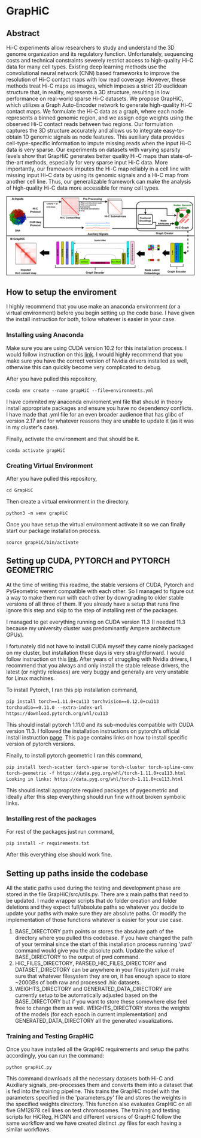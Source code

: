 # GrapHiC

## Abstract 
Hi-C experiments allow researchers to study and understand the 3D genome organization and its regulatory function. Unfortunately, sequencing costs and technical constraints severely restrict access to high-quality Hi-C data for many cell types. Existing deep learning methods use the convolutional neural network (CNN) based frameworks to improve the resolution of Hi-C contact maps with low read coverage. However, these methods treat Hi-C maps as images, which imposes a strict 2D euclidean structure that, in reality, represents a 3D structure, resulting in low performance on real-world sparse Hi-C datasets. We propose GrapHiC, which utilizes a Graph Auto-Encoder network to generate high-quality Hi-C contact maps. We formulate the Hi-C data as a graph, where each node represents a binned genomic region, and we assign edge weights using the observed Hi-C contact reads between two regions. Our formulation captures the 3D structure accurately and allows us to integrate easy-to-obtain 1D genomic signals as node features. This auxiliary data provides cell-type-specific information to impute missing reads when the input Hi-C data is very sparse. Our experiments on datasets with varying sparsity levels show that GrapHiC generates better quality Hi-C maps than state-of-the-art methods, especially for very sparse input Hi-C data. More importantly, our framework imputes the Hi-C map reliably in a cell line with missing input Hi-C data by using its genomic signals and a Hi-C map from another cell line. Thus, our generalizable framework can make the analysis of high-quality Hi-C data more accessible for many cell types.


![alt text](https://github.com/rsinghlab/GrapHiC/blob/main/arch.jpg?raw=true)


## How to setup the enviroment
I highly recommend that you use make an anaconda environment (or a virtual environment) before you begin setting up the code base. I have given the install instruction for both, follow whatever is easier in your case. 

### Installing using Anaconda
Make sure you are using CUDA version 10.2 for this installation process. I would follow instruction on this [link](https://developer.nvidia.com/cuda-10.2-download-archive?target_os=Linux). I would highly recommend that you make sure you have the correct version of Nvidia drivers installed as well, otherwise this can quickly become very complicated to debug. 


After you have pulled this repository, 

```
conda env create --name grapHiC --file=environments.yml
```

I have commited my anaconda enviroment.yml file that should in theory install appropriate packages and ensure you have no dependency conflicts. I have made that .yml file for an even broader audience that has glibc of version 2.17 and for whatever reasons they are unable to update it (as it was in my cluster's case). 

Finally, activate the environment and that should be it. 
```
conda activate grapHiC
```


### Creating Virtual Environment
After you have pulled this repository, 

```
cd GrapHiC
```

Then create a virtual environment in the directory.

```
python3 -m venv grapHiC
```

Once you have setup the virtual environment activate it so we can finally start our package installation process. 

```
source grapHiC/bin/activate
```
## Setting up CUDA, PYTORCH and PYTORCH GEOMETRIC
At the time of writing this readme, the stable versions of CUDA, Pytorch and PyGeometric werent compatible with each other. So I managed to figure out a way to make them run with each other by downgrading to older stable versions of all three of them. If you already have a setup that runs fine ignore this step and skip to the step of installing rest of the packages. 

I managed to get everything running on CUDA version 11.3 (I needed 11.3 because my university cluster was predominantly Ampere architecture GPUs). 

I fortunately did not have to install CUDA myself they came nicely packaged on my cluster, but installation these days is very straightforward. I would follow instruction on this [link](https://developer.nvidia.com/cuda-11.3.0-download-archive?target_os=Linux). After years of struggling with Nvidia drivers, I recommend that you always and only install the stable release drivers, the latest (or nightly releases) are very buggy and generally are very unstable for Linux machines. 


To install Pytorch, I ran this pip installation command,
```
pip install torch==1.11.0+cu113 torchvision==0.12.0+cu113 torchaudio==0.11.0 --extra-index-url https://download.pytorch.org/whl/cu113
```
This should install pytorch 1.11.0 and its sub-modules compatible with CUDA version 11.3. I followed the installation instructions on pytorch's official install instruction [page](https://pytorch.org/get-started/previous-versions/). This page contains links on how to install specific version of pytorch versions. 

Finally, to install pytorch geometric I ran this command, 
```
pip install torch-scatter torch-sparse torch-cluster torch-spline-conv torch-geometric -f https://data.pyg.org/whl/torch-1.11.0+cu113.html
Looking in links: https://data.pyg.org/whl/torch-1.11.0+cu113.html
```

This should install appropriate required packages of pygeometric and ideally after this step everything should run fine without broken symbolic links. 

### Installing rest of the packages
For rest of the packages just run command, 

```
pip install -r requirements.txt
```
After this everything else should work fine. 


## Setting up paths inside the codebase
All the static paths used during the testing and development phase are stored in the file GrapHiC/src/utils.py. There are x main paths that need to be updated. I made wrapper scripts that do folder creation and folder deletions and they expect full/absolute paths so whatever you decide to update your paths with make sure they are absolute paths. Or modify the implementation of those functions whatever is easier for your use case. 
1) BASE_DIRECTORY path points or stores the absolute path of the directory where you pulled this codebase. If you have changed the path of your terminal since the start of this installation process running 'pwd' command would give you the absolute path. Update the value of BASE_DIRECTORY to the output of pwd command. 
2) HIC_FILES_DIRECTORY, PARSED_HIC_FILES_DIRECTORY and DATASET_DIRECTORY can be anywhere in your filesystem just make sure that whatever filesystem they are on, it has enough space to store ~200GBs of both raw and processed .hic datasets. 
3) WEIGHTS_DIRECTORY and GENERATED_DATA_DIRECTORY are currently setup to be automatically adjusted based on the BASE_DIRECTORY but if you want to store these somewhere else feel free to change them as well. WEIGHTS_DIRECTORY stores the weights of the models (for each epoch in current implementation) and GENERATED_DATA_DIRECTORY all the generated visualizations.  


### Training and Testing GrapHiC
Once you have installed all the GrapHiC requirements and setup the paths accordingly, you can run the command:
```
python grapHiC.py
```

This command downloads all the necessary datasets both Hi-C and Auxiliary signals, pre-processes them and converts them into a dataset that is fed into the training pipeline. This trains the GrapHiC model with the parameters specified in the 'parameters.py' file and stores the weights in the specified weights directory. This function also evaluates GrapHiC on all five GM12878 cell lines on test chromosomes. The training and testing scripts for HiCReg, HiCNN and different versions of GrapHiC follow the same workflow and we have created distinct .py files for each having a similar workflows. 


